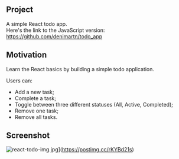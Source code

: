 ## Project

A simple React todo app.
<br/>
Here's the link to the JavaScript version: https://github.com/denimartn/todo_app

## Motivation

Learn the React basics by building a simple todo application.

Users can:
<br/>

- Add a new task;
- Complete a task;
- Toggle between three different statuses (All, Active, Completed);
- Remove one task;
- Remove all tasks.

## Screenshot

![react-todo-img.jpg](https://i.postimg.cc/3xKYcKWX/react-todo-img.jpg)](https://postimg.cc/rKYBd21s)
